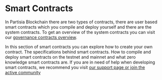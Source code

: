 # Smart Contracts

In Partisia Blockchain there are two types of contracts, there are user based smart contracts which you compile and deploy yourself and there are the system contracts. To get an overview of the system contracts you can visit our [governance contracts overview](https://partisiablockchain.gitlab.io/documentation/pbc-fundamentals/governance-system-smart-contracts-overview.html).

In this section of smart contracts you can explore how to create your own contract. The specifications behind smart contracts. How to compile and deploy smart contracts on the testnet and mainnet and what zero knowledge smart contracts are. If you are in need of help when developing smart contracts, we recommend you visit [our support page or join the active community](https://partisiablockchain.gitlab.io/documentation/get-support-from-pbc-community.html)
